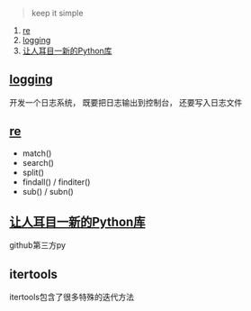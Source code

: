 > keep it simple


1. [re](#re)
1. [logging](#logging)
1. [让人耳目一新的Python库](#让人耳目一新的Python库)


<a name="logging" ></a>
## [logging](http://kenby.iteye.com/blog/1162698)

开发一个日志系统， 既要把日志输出到控制台， 还要写入日志文件

<a name="re" ></a>
## [re](http://blog.jobbole.com/75188/)

- match()
- search()
- split()
- findall() / finditer()
- sub() / subn() 

<a name="让人耳目一新的Python库" ></a>
## [让人耳目一新的Python库](http://pyzh.readthedocs.io/en/latest/awesome-python-libraries.html)

github第三方py

## itertools

itertools包含了很多特殊的迭代方法
